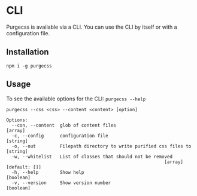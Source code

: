 # CLI

Purgecss is available via a CLI. You can use the CLI by itself or with a configuration file.

## Installation

```
npm i -g purgecss
```

## Usage

To see the available options for the CLI: `purgecss --help`

```
purgecss --css <css> --content <content> [option]

Options:
  --con, --content  glob of content files                                [array]
  -c, --config      configuration file                                  [string]
  -o, --out         Filepath directory to write purified css files to   [string]
  -w, --whitelist   List of classes that should not be removed
                                                           [array] [default: []]
  -h, --help        Show help                                          [boolean]
  -v, --version     Show version number                                [boolean]
```



